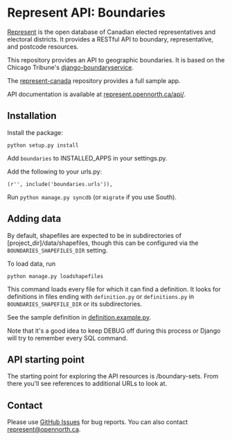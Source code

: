 # Represent API: Boundaries

[Represent](http://represent.opennorth.ca) is the open database of Canadian elected representatives and electoral districts. It provides a RESTful API to boundary, representative, and postcode resources.

This repository provides an API to geographic boundaries. It is based on the Chicago Tribune's [django-boundaryservice](http://github.com/newsapps/django-boundaryservice).

The [represent-canada](http://github.com/opennorth/represent-canada) repository provides a full sample app.

API documentation is available at [represent.opennorth.ca/api/](http://represent.opennorth.ca/api/#boundaryset).

## Installation

Install the package:

    python setup.py install

Add `boundaries` to INSTALLED_APPS in your settings.py.

Add the following to your urls.py:

    (r'', include('boundaries.urls')),

Run `python manage.py syncdb` (or `migrate` if you use South).

## Adding data

By default, shapefiles are expected to be in subdirectories of [project_dir]/data/shapefiles, though this can be configured via the `BOUNDARIES_SHAPEFILES_DIR` setting.

To load data, run

    python manage.py loadshapefiles

This command loads every file for which it can find a definition. It looks for definitions in files ending with `definition.py` or `definitions.py` in `BOUNDARIES_SHAPEFILE_DIR` or its subdirectories.

See the sample definition in [definition.example.py](http://github.com/rhymeswithcycle/represent-boundaries/blob/master/definition.example.py).

Note that it's a good idea to keep DEBUG off during this process or Django will try to remember every SQL command.

## API starting point

The starting point for exploring the API resources is /boundary-sets. From there you'll see references to additional URLs to look at.

## Contact

Please use [GitHub Issues](http://github.com/opennorth/represent-canada/issues) for bug reports. You can also contact represent@opennorth.ca.